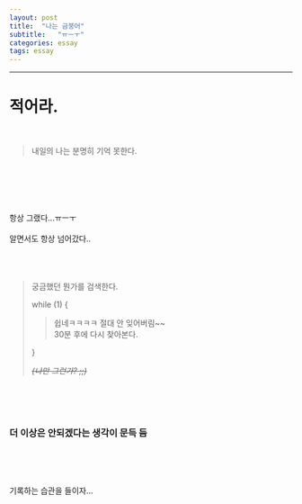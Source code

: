 ```yaml
---
layout: post
title:  "나는 금붕어"
subtitle:   "ㅠㅡㅜ"
categories: essay
tags: essay
---
```


---------
적어라.
===
<br>

>내일의 나는 분명히 기억 못한다.


<br><br><br><br><br>
항상 그랬다...ㅠㅡㅜ
<br><br>
알면서도 항상 넘어갔다..  
<br><br><br>

> 궁금했던 뭔가를 검색한다.
> 
> while (1) {  
> >쉽네ㅋㅋㅋㅋ 절대 안 잊어버림~~  
> 30분 후에 다시 찾아본다.
> 
> }
>
>
> ~~*(나만 그런가? ;;)*~~

<br><br><br>


### 더 이상은 안되겠다는 생각이 문득 듬

<br><br><br>

기록하는 습관을 들이자...